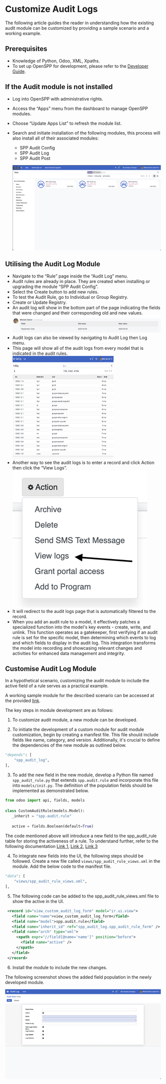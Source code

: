 # Customize Audit Logs

The following article guides the reader in understanding how the existing audit module can be customized by providing a sample scenario and a working example.

## Prerequisites

- Knowledge of Python, Odoo, XML, Xpaths.
- To set up OpenSPP for development, please refer to the [Developer Guide](https://docs.openspp.org/howto/developer_guides/development_setup.html).

## If the Audit module is not installed

- Log into OpenSPP with administrative rights.
- Access the “Apps” menu from the dashboard to manage OpenSPP modules.
- Choose “Update Apps List” to refresh the module list.
- Search and initiate installation of the following modules, this process will also install all of their associated modules:

  - SPP Audit Config
  - SPP Audit Log
  - SPP Audit Post

  ![](custom_audit/0.png)

## Utilising the Audit Log Module

- Navigate to the “Rule” page inside the “Audit Log” menu.
- Audit rules are already in place. They are created when installing or upgrading the module “SPP Audit Config”.
- Select the Create button to add new rules.
- To test the Audit Rule, go to Individual or Group Registry.
- Create or Update Registry.
- An audit log will show in the bottom part of the page indicating the fields that were changed and their corresponding old and new values.
  ![](./custom_audit/1.png)
- Audit logs can also be viewed by navigating to Audit Log then Log menu.
- This page will show all of the audit logs from every model that is indicated in the audit rules.
  <img src="./custom_audit/2.png" width="327" height="333">
- Another way to see the audit logs is to enter a record and click Action then click the “View Logs”.
  ![](./custom_audit/3.png)
- It will redirect to the audit logs page that is automatically filtered to the record.
- When you add an audit rule to a model, it effectively patches a specialized function into the model's key events - create, write, and unlink. This function operates as a gatekeeper, first verifying if an audit rule is set for the specific model, then determining which events to log and which fields to display in the audit log. This integration transforms the model into recording and showcasing relevant changes and activities for enhanced data management and integrity.

## Customise Audit Log Module

In a hypothetical scenario, customizing the audit module to include the active field of a rule serves as a practical example.

A working sample module for the described scenario can be accessed at the provided [link](https://github.com/OpenSPP/documentation_code/tree/main/howto/developer_guides/customizations/spp_audit_log_custom).

The key steps in module development are as follows:

1. To customize audit module, a new module can be developed.

2. To initiate the development of a custom module for audit module customization, begin by creating a manifest file. This file should include fields like name, category, and version. Additionally, it's crucial to define the dependencies of the new module as outlined below.

```python
"depends": [
    "spp_audit_log",
],
```

3. To add the new field in the new module, develop a Python file named `spp_audit_rule.py` that extends `spp.audit.rule` and incorporate this file into `models/init.py`. The definition of the population fields should be implemented as demonstrated below.

```python
from odoo import api, fields, models

class CustomAuditRule(models.Model):
   _inherit = "spp.audit.rule"

   active = fields.Boolean(default=True)
```

The code mentioned above will introduce a new field to the spp_audit_rule table for storing the activeness of a rule. To understand further, refer to the following documentation [Link 1](https://www.odoo.com/documentation/15.0/developer/tutorials/getting_started/04_basicmodel.html), [Link 2](https://www.odoo.com/documentation/15.0/developer/tutorials/getting_started/14_other_module.html), [Link 3](https://www.odoo.com/documentation/15.0/developer/tutorials/getting_started/13_inheritance.html)

4. To integrate new fields into the UI, the following steps should be followed. Create a new file called `views/spp_audit_rule_views.xml` in the module. Add the below code to the manifest file.

```python
"data": [
    "views/spp_audit_rule_views.xml",
],
```

5. The following code can be added to the spp_audit_rule_views.xml file to show the active in the UI.

```xml
 <record id="view_custom_audit_log_form" model="ir.ui.view">
   <field name="name">view_custom_audit_log_form</field>
   <field name="model">spp.audit.rule</field>
   <field name="inherit_id" ref="spp_audit_log.spp_audit_rule_form" />
   <field name="arch" type="xml">
     <xpath expr="//field[@name='name']" position="before">
       <field name="active" />
     </xpath>
   </field>
 </record>
```

6. Install the module to include the new changes.

The following screenshot shows the added field population in the newly developed module.

![](custom_audit/4.png)
